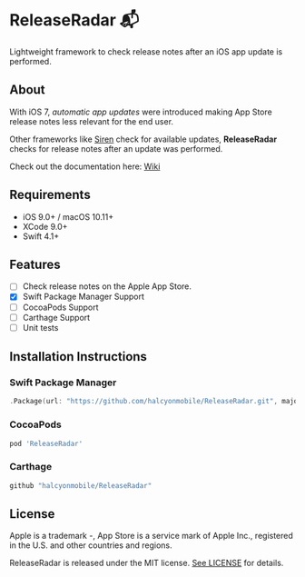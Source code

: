 # ReleaseRadar 📬

Lightweight framework to check release notes after an iOS app update is performed.

## About

With iOS 7, *automatic app updates* were introduced making App Store release notes less relevant for the end user.

Other frameworks like [Siren](https://github.com/ArtSabintsev/Siren) check for available updates, **ReleaseRadar** checks for release notes after an update was performed.

Check out the documentation here: [Wiki](https://github.com/halcyonmobile/ReleaseRadar/wiki)

## Requirements

- iOS 9.0+ / macOS 10.11+
- XCode 9.0+
- Swift 4.1+

## Features

- [ ] Check release notes on the Apple App Store.
- [x] Swift Package Manager Support
- [ ] CocoaPods Support
- [ ] Carthage Support
- [ ] Unit tests

## Installation Instructions

### Swift Package Manager

```swift
.Package(url: "https://github.com/halcyonmobile/ReleaseRadar.git", majorVersion: 1)
```

### CocoaPods

```ruby
pod 'ReleaseRadar'
```

### Carthage

```swift
github "halcyonmobile/ReleaseRadar"
```

## License

Apple is a trademark -, App Store is a service mark of Apple Inc., registered in the U.S. and other countries and regions.

ReleaseRadar is released under the MIT license. [See LICENSE](https://github.com/halcyonmobile/ReleaseRadar/blob/master/LICENSE) for details.